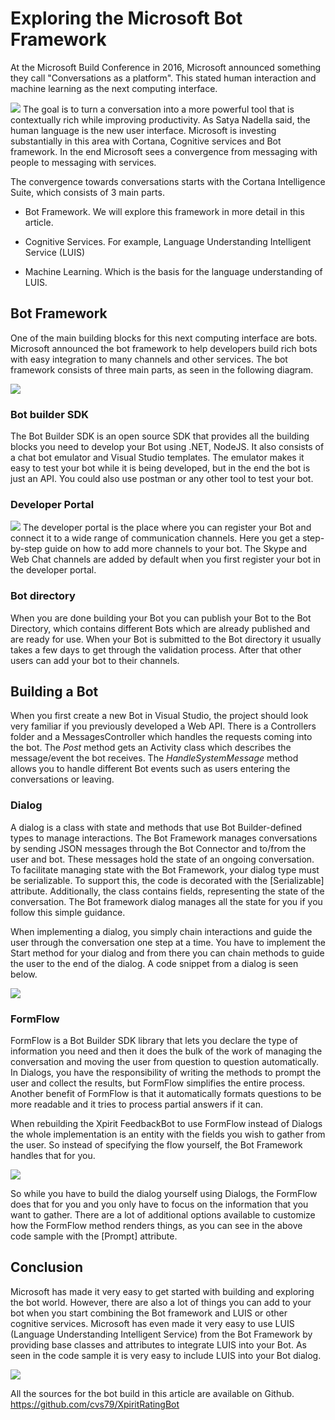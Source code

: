# Exploring the Microsoft Bot Framework

At the Microsoft Build Conference in 2016, Microsoft announced something
they call "Conversations as a platform". This stated human interaction
and machine learning as the next computing interface.

![](./media/image1.jpeg)
The goal is to turn a conversation into a more
powerful tool that is contextually rich while improving productivity. As
Satya Nadella said, the human language is the new user interface.
Microsoft is investing substantially in this area with Cortana,
Cognitive services and Bot framework. In the end Microsoft sees a
convergence from messaging with people to messaging with services.

The convergence towards conversations starts with the Cortana
Intelligence Suite, which consists of 3 main parts.

-   Bot Framework. We will explore this framework in more detail in this
    article.

-   Cognitive Services. For example, Language Understanding Intelligent
    Service (LUIS)

-   Machine Learning. Which is the basis for the language understanding
    of LUIS.

## Bot Framework

One of the main building blocks for this next computing interface are
bots. Microsoft announced the bot framework to help developers build
rich bots with easy integration to many channels and other services. The
bot framework consists of three main parts, as seen in the following
diagram.

![](./media/image2.png)

### Bot builder SDK

The Bot Builder SDK is an open source SDK that provides all the building
blocks you need to develop your Bot using .NET, NodeJS. It also consists
of a chat bot emulator and Visual Studio templates. The emulator makes
it easy to test your bot while it is being developed, but in the end the
bot is just an API. You could also use postman or any other tool to test
your bot.

### Developer Portal

![](./media/image3.png)
The developer portal is the place where you
can register your Bot and connect it to a wide range of communication
channels. Here you get a step-by-step guide on how to add more channels
to your bot. The Skype and Web Chat channels are added by default when
you first register your bot in the developer portal.

### 

### 

### 

### 

### 

### Bot directory

When you are done building your Bot you can publish your Bot to the Bot
Directory, which contains different Bots which are already published and
are ready for use. When your Bot is submitted to the Bot directory it
usually takes a few days to get through the validation process. After
that other users can add your bot to their channels.

## Building a Bot

When you first create a new Bot in Visual Studio, the project should
look very familiar if you previously developed a Web API. There is a
Controllers folder and a MessagesController which handles the requests
coming into the bot. The *Post* method gets an Activity class which
describes the message/event the bot receives. The *HandleSystemMessage*
method allows you to handle different Bot events such as users entering
the conversations or leaving.

### Dialog

A dialog is a class with state and methods that use Bot Builder-defined
types to manage interactions. The Bot Framework manages conversations by
sending JSON messages through the Bot Connector and to/from the user and
bot. These messages hold the state of an ongoing conversation. To
facilitate managing state with the Bot Framework, your dialog type must
be serializable. To support this, the code is decorated with the
\[Serializable\] attribute. Additionally, the class contains fields,
representing the state of the conversation. The Bot framework dialog
manages all the state for you if you follow this simple guidance.

When implementing a dialog, you simply chain interactions and guide the
user through the conversation one step at a time. You have to implement
the Start method for your dialog and from there you can chain methods to
guide the user to the end of the dialog. A code snippet from a dialog is
seen below.

![](./media/image4.png)

### FormFlow

FormFlow is a Bot Builder SDK library that lets you declare the type of
information you need and then it does the bulk of the work of managing
the conversation and moving the user from question to question
automatically. In Dialogs, you have the responsibility of writing the
methods to prompt the user and collect the results, but FormFlow
simplifies the entire process. Another benefit of FormFlow is that it
automatically formats questions to be more readable and it tries to
process partial answers if it can.

When rebuilding the Xpirit FeedbackBot to use FormFlow instead of
Dialogs the whole implementation is an entity with the fields you wish
to gather from the user. So instead of specifying the flow yourself, the
Bot Framework handles that for you.

![](./media/image5.png)

So while you have to build the dialog yourself using Dialogs, the
FormFlow does that for you and you only have to focus on the information
that you want to gather. There are a lot of additional options available
to customize how the FormFlow method renders things, as you can see in
the above code sample with the \[Prompt\] attribute.

## Conclusion

Microsoft has made it very easy to get started with building and
exploring the bot world. However, there are also a lot of things you can
add to your bot when you start combining the Bot framework and LUIS or
other cognitive services. Microsoft has even made it very easy to use
LUIS (Language Understanding Intelligent Service) from the Bot Framework
by providing base classes and attributes to integrate LUIS into your
Bot. As seen in the code sample it is very easy to include LUIS into
your Bot dialog.

![](./media/image6.png)

All the sources for the bot build in this article are available on
Github. <https://github.com/cvs79/XpiritRatingBot>
